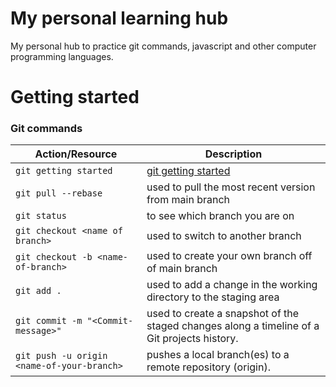 # My personal learning hub

My personal hub to practice git commands, javascript and other computer programming languages.

# Getting started

### Git commands

| Action/Resource                    | Description                                                                                                               |
| ---------------------------------- | ------------------------------------------------------------------------------------------------------------------------- |
| `git getting started`              | [git getting started](https://docs.github.com/en/get-started)                                                             |
| `git pull --rebase`                | used to pull the most recent version from main branch                                                                     |
| `git status`                       | to see which branch you are on                                                                                            |
| `git checkout <name of branch>`    | used to switch to another branch                                                                                          |
| `git checkout -b <name-of-branch>` | used to create your own branch off of main branch                                                                         |
| `git add .`                        | used to add a change in the working directory to the staging area                                                         | 
| `git commit -m "<Commit-message>"` | used to create a snapshot of the staged changes along a timeline of a Git projects history.                               |
| `git push -u origin <name-of-your-branch>`| pushes a local branch(es) to a remote repository (origin).                                                         |